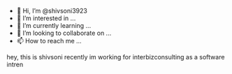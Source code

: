 - 👋 Hi, I’m @shivsoni3923
- 👀 I’m interested in ...
- 🌱 I’m currently learning ...
- 💞️ I’m looking to collaborate on ...
- 📫 How to reach me ...

<!---
shivsoni3923/shivsoni3923 is a ✨ special ✨ repository because its `README.md` (this file) appears on your GitHub profile.
You can click the Preview link to take a look at your changes.
--->
hey, this is shivsoni
recently im working for interbizconsulting as a software intren
